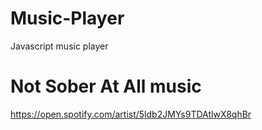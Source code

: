 # Music-Player
Javascript music player 

# Not Sober At All music
https://open.spotify.com/artist/5ldb2JMYs9TDAtlwX8qhBr
